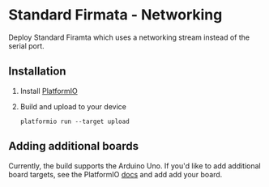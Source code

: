 # Standard Firmata - Networking

Deploy Standard Firamta which uses a networking stream instead of the serial port.


## Installation

1. Install [PlatformIO](http://platformio.org/)
2. Build and upload to your device 
    
    ```
    platformio run --target upload
    ```

## Adding additional boards

Currently, the build supports the Arduino Uno.  If you'd like to add additional board targets,
see the PlatformIO [docs](http://docs.platformio.org/en/latest/platforms/index.html) and add
add your board. 
